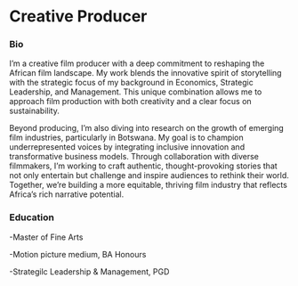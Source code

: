 # Creative Producer

### Bio
I’m a creative film producer with a deep commitment to reshaping the African film landscape. My work blends the innovative spirit of storytelling with the strategic focus of my background in Economics, Strategic Leadership, and Management. This unique combination allows me to approach film production with both creativity and a clear focus on sustainability.

Beyond producing, I’m also diving into research on the growth of emerging film industries, particularly in Botswana. My goal is to champion underrepresented voices by integrating inclusive innovation and transformative business models. Through collaboration with diverse filmmakers, I’m working to craft authentic, thought-provoking stories that not only entertain but challenge and inspire audiences to rethink their world. Together, we’re building a more equitable, thriving film industry that reflects Africa’s rich narrative potential.

### Education
-Master of Fine Arts

-Motion picture medium, BA Honours

-Strategilc Leadership & Management, PGD
